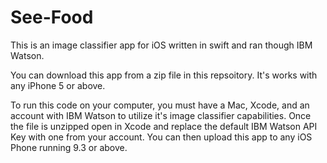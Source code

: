 # See-Food
This is an image classifier app for iOS written in swift and ran though IBM Watson.

You can download this app from a zip file in this repsoitory. It's works with any iPhone 5 or above.

To run this code on your computer, you must have a Mac, Xcode, and an account with IBM Watson to utilize it's image classifier capabilities.
Once the file is unzipped open in Xcode and replace the default IBM Watson API Key with one from your account. You can then upload this app to any iOS Phone running 9.3 or above.
